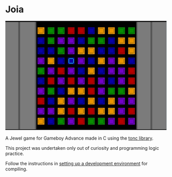 # Joia

<img src="/repo/print1.jpg" alt="Exemplo imagem">
<br>

A Jewel game for Gameboy Advance made in C using the [tonc library](https://github.com/gbadev-org/libtonc).

This project was undertaken only out of curiosity and programming logic practice.

Follow the instructions in [setting up a development environment](https://gbadev.net/tonc/setup.html) for compiling.